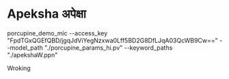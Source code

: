 # Apeksha अपेक्षा



porcupine_demo_mic --access_key "FpdTGxQGEfQBD/jgqJdViYegNzxwa0Lff5BD2G8DfLJqA03QcWB9Cw==" --model_path "./porcupine_params_hi.pv" --keyword_paths "./apekshaW.ppn"

Wroking